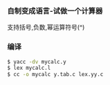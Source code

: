 ### 自制变成语言-试做一个计算器

支持括号,负数,幂运算符号(^)

### 编译

```sh
$ yacc -dv mycalc.y
$ lex mycalc.l
$ cc -o mycalc y.tab.c lex.yy.c
```
